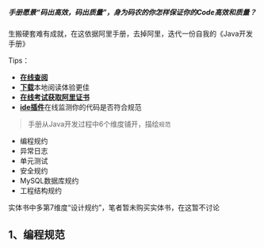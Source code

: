 ##### 手册愿景“码出高效，码出质量”，身为码农的你怎样保证你的Code高效和质量？
生搬硬套难有成就，在这依据阿里手册，去掉阿里，迭代一份自我的《Java开发手册》


Tips：

 - [**在线查阅**](https://github.com/zwping-win/RESOURCES/blob/master/java/%E6%96%87%E6%A1%A3/%E9%98%BF%E9%87%8CJava%E5%BC%80%E5%8F%91%E6%89%8B%E5%86%8C.pdf)
 - [**下载**](https://raw.githubusercontent.com/zwping-win/RESOURCES/master/java/%E6%96%87%E6%A1%A3/%E9%98%BF%E9%87%8CJava%E5%BC%80%E5%8F%91%E6%89%8B%E5%86%8C.pdf)本地阅读体验更佳
 - [**在线考试获取阿里证书**](https://edu.aliyun.com/certification/cldt02?spm=a2c4e.11153959.blogcont69327.8.3d572b13a4Ay0g)
 - [**ide插件**](https://github.com/alibaba/p3c)在线监测你的代码是否符合规范


> 手册从Java开发过程中6个维度铺开，描绘`规范`

 - 编程规约
 - 异常日志
 - 单元测试
 - 安全规约
 - MySQL数据库规约
 - 工程结构规约

实体书中多第7维度“设计规约”，笔者暂未购买实体书，在这暂不讨论

## 1、编程规范

